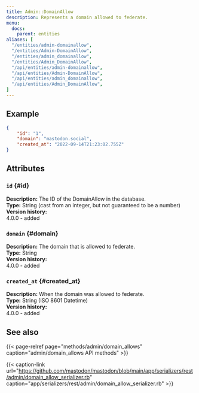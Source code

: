 ```yaml
---
title: Admin::DomainAllow
description: Represents a domain allowed to federate.
menu:
  docs:
    parent: entities
aliases: [
  "/entities/admin-domainallow",
  "/entities/Admin-DomainAllow",
  "/entities/admin_domainallow",
  "/entities/Admin_DomainAllow",
  "/api/entities/admin-domainallow",
  "/api/entities/Admin-DomainAllow",
  "/api/entities/admin_domainallow",
  "/api/entities/Admin_DomainAllow",
]
---
```


## Example

```json
{
	"id": "1",
	"domain": "mastodon.social",
	"created_at": "2022-09-14T21:23:02.755Z"
}
```

## Attributes

### `id` {#id}

**Description:** The ID of the DomainAllow in the database.\
**Type:** String (cast from an integer, but not guaranteed to be a number)\
**Version history:**\
4.0.0 - added

### `domain` {#domain}

**Description:** The domain that is allowed to federate.\
**Type:** String\
**Version history:**\
4.0.0 - added

### `created_at` {#created_at}

**Description:** When the domain was allowed to federate.\
**Type:** String (ISO 8601 Datetime)\
**Version history:**\
4.0.0 - added

## See also

{{< page-relref page="methods/admin/domain_allows" caption="admin/domain_allows API methods" >}}

{{< caption-link url="https://github.com/mastodon/mastodon/blob/main/app/serializers/rest/admin/domain_allow_serializer.rb" caption="app/serializers/rest/admin/domain_allow_serializer.rb" >}}